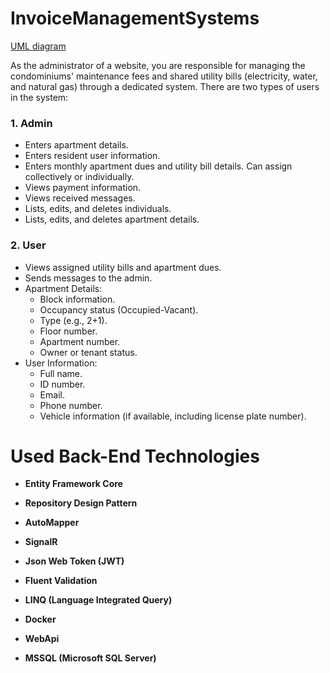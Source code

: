 # InvoiceManagementSystems
[UML diagram](./InvoiceManagementSystems/Data/uml/gorsel.png)

As the administrator of a website, you are responsible for managing the condominiums' maintenance fees and shared utility bills (electricity, water, and natural gas) through a dedicated system. There are two types of users in the system:

### 1. Admin
   - Enters apartment details.
   - Enters resident user information.
   - Enters monthly apartment dues and utility bill details. Can assign collectively or individually.
   - Views payment information.
   - Views received messages.
   - Lists, edits, and deletes individuals.
   - Lists, edits, and deletes apartment details.

### 2. User
   - Views assigned utility bills and apartment dues.
   - Sends messages to the admin.
   - Apartment Details:
      - Block information.
      - Occupancy status (Occupied-Vacant).
      - Type (e.g., 2+1).
      - Floor number.
      - Apartment number.
      - Owner or tenant status.
   - User Information:
      - Full name.
      - ID number.
      - Email.
      - Phone number.
      - Vehicle information (if available, including license plate number).
    
# Used Back-End Technologies

- **Entity Framework Core**

- **Repository Design Pattern**

- **AutoMapper**

- **SignalR**

- **Json Web Token (JWT)**

- **Fluent Validation**

- **LINQ (Language Integrated Query)**

- **Docker**

- **WebApi**

- **MSSQL (Microsoft SQL Server)**


